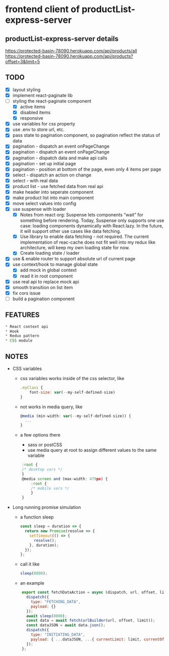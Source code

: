 # frontend client of productList-express-server

## productList-express-server details

<https://protected-basin-78090.herokuapp.com/api/products/all>
<https://protected-basin-78090.herokuapp.com/api/products?offset=3&limit=5>

## TODO

- [x] layout styling
- [x] implement react-paginate lib
- [ ] styling the react-paginate component
  - [x] active items
  - [x] disabled items
  - [x] responsive
- [x] use variables for css property
- [x] use .env to store url, etc.
- [x] pass state to pagination component, so pagination reflect the status of data
- [x] pagination - dispatch an event onPageChange
- [x] pagination - dispatch an event onPageChange
- [x] pagination - dispatch data and make api calls
- [x] pagination - set up initial page
- [x] pagination - position at bottom of the page, even only 4 items per page
- [x] select - dispatch an action on change
- [x] select - with real data
- [x] product list - use fetched data from real api
- [x] make header into seperate component
- [x] make product list into main component
- [x] move select values into config
- [x] use suspense with loader
  - [x] Notes from react org: Suspense lets components “wait” for something before rendering. Today, Suspense only supports one use case: loading components dynamically with React.lazy. In the future, it will support other use cases like data fetching.
  - [x] Use library to enable data fetching - not required. The current implementation of reac-cache does not fit well into my redux like architecture, will keep my own loading state for now.
  - [x] Create loading state / loader
- [x] use & enable router to support absolute url of current page
- [x] use context/hook to manage global state
  - [x] add mock in global context
  - [x] read it in root component
- [x] use real api to replace mock api
- [x] smooth transition on list item
- [x] fix cors issue
- [ ] build a pagination component

## FEATURES

~~~~javascript
* React context api
* Hook
* Redux pattern
* CSS module
~~~~

## NOTES

- CSS variables

  - css variables works inside of the css selector, like

    ```javascript
    .myClass {
        font-size: var(--my-self-defined-size)
    }
    ```

  - not works in media query, like

    ```javascript
    @media (min-width: var(--my-self-defined-size)) {
      ...
    }
    ```

  - a few options there
    - sass or postCSS
    - use media query at root to assign different values to the same variable

  ```javascript
      :root {
      /* desktop vars */
      }
      @media screen and (max-width: 479px) {
          :root {
          /* mobile vars */
          }
      }
  ```

- Long running promise simulation

  - a function sleep

    ```javascript
    const sleep = duration => {
      return new Promise(resolve => {
        setTimeout(() => {
          resolve();
        }, duration);
      });
    };
    ```

  - call it like

    ```javascript
    sleep(8000);
    ```

  - an example

  ```javascript
      export const fetchDataAction = async (dispatch, url, offset, limit) => {
        dispatch({
          type: "FETCHING_DATA",
          payload: {}
        });
        await sleep(8000);
        const data = await fetch(urlBuilder(url, offset, limit));
        const dataJSON = await data.json();
        dispatch({
          type: "INITIATING_DATA",
          payload: { ...dataJSON, ...{ currentLimit: limit, currentOffset: offset } }
        });
      };
  ```
